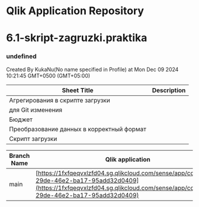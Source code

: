 # Qlik Application Repository 
# 6.1-skript-zagruzki.praktika
### undefined
Created By KukaNu(No name specified in Profile) at Mon Dec 09 2024 10:21:45 GMT+0500 (GMT+05:00)




Sheet Title | Description
------------ | -------------
Агрегирования в скрипте загрузки|
для Git изменения|
Бюджет|
Преобразование данных в корректный формат|
Скрипт загрузки|



Branch Name|Qlik application
---|---
main|[https://1fxfqeqvxlzfd04.sg.qlikcloud.com/sense/app/cd4c55a3-29de-46e2-ba17-95add32d0409](https://1fxfqeqvxlzfd04.sg.qlikcloud.com/sense/app/cd4c55a3-29de-46e2-ba17-95add32d0409)